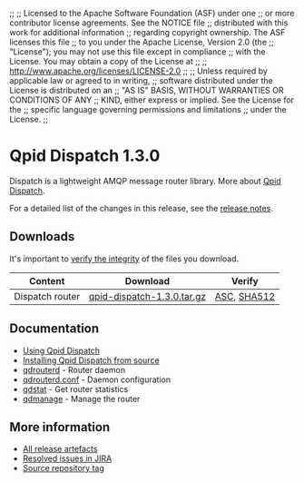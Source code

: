 ;;
;; Licensed to the Apache Software Foundation (ASF) under one
;; or more contributor license agreements.  See the NOTICE file
;; distributed with this work for additional information
;; regarding copyright ownership.  The ASF licenses this file
;; to you under the Apache License, Version 2.0 (the
;; "License"); you may not use this file except in compliance
;; with the License.  You may obtain a copy of the License at
;; 
;;   http://www.apache.org/licenses/LICENSE-2.0
;; 
;; Unless required by applicable law or agreed to in writing,
;; software distributed under the License is distributed on an
;; "AS IS" BASIS, WITHOUT WARRANTIES OR CONDITIONS OF ANY
;; KIND, either express or implied.  See the License for the
;; specific language governing permissions and limitations
;; under the License.
;;

# Qpid Dispatch 1.3.0

Dispatch is a lightweight AMQP message router library. More about
[Qpid
Dispatch]({{site_url}}/components/dispatch-router/index.html).

For a detailed list of the changes in this release, see the [release
notes](release-notes.html).

## Downloads

It's important to [verify the
integrity]({{site_url}}/download.html#verify-what-you-download) of
the files you download.

| Content | Download | Verify |
|---------|----------|--------|
| Dispatch router | [qpid-dispatch-1.3.0.tar.gz](http://archive.apache.org/dist/qpid/dispatch/1.3.0/qpid-dispatch-1.3.0.tar.gz) | [ASC](https://archive.apache.org/dist/qpid/dispatch/1.3.0/qpid-dispatch-1.3.0.tar.gz.asc), [SHA512](https://archive.apache.org/dist/qpid/dispatch/1.3.0/qpid-dispatch-1.3.0.tar.gz.sha512) |

## Documentation


<div class="two-column" markdown="1">

 - [Using Qpid Dispatch](user-guide/index.html)
 - [Installing Qpid Dispatch from
   source](https://gitbox.apache.org/repos/asf?p=qpid-dispatch.git;a=blob_plain;f=README;hb=1.3.0)
 - [qdrouterd](man/qdrouterd.html) - Router daemon
 - [qdrouterd.conf](man/qdrouterd.conf.html) - Daemon configuration
 - [qdstat](man/qdstat.html) - Get router statistics
 - [qdmanage](man/qdmanage.html) - Manage the router

</div>


## More information

 - [All release artefacts](http://archive.apache.org/dist/qpid/dispatch/1.3.0)
 - [Resolved issues in JIRA](https://issues.apache.org/jira/issues/?jql=project+%3D+DISPATCH+AND+fixVersion+%3D+%271.3.0%27+AND+resolution+%3D+%27fixed%27+ORDER+BY+priority+DESC)
 - [Source repository tag](https://gitbox.apache.org/repos/asf/qpid-dispatch.git/tree/refs/tags/1.3.0)

<script type="text/javascript">
  _deferredFunctions.push(function() {
      if ("1.3.0" === "{{current_dispatch_release}}") {
          _modifyCurrentReleaseLinks();
      }
  });
</script>